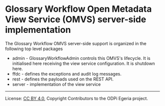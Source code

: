 <!-- SPDX-License-Identifier: CC-BY-4.0 -->
<!-- Copyright Contributors to the ODPi Egeria project. -->

# Glossary Workflow Open Metadata View Service (OMVS) server-side implementation

The Glossary Workflow OMVS server-side support is organized in the following top level packages 

* admin -  GlossaryWorkflowAdmin controls this OMVS's lifecycle. It is initialised here receiving the view service configuration. It is shutdown here.
* ffdc - defines the exceptions and audit log messages.
* rest - defines the payloads used on the REST API.
* server - implementation of the view service

----
License: [CC BY 4.0](https://creativecommons.org/licenses/by/4.0/),
Copyright Contributors to the ODPi Egeria project.